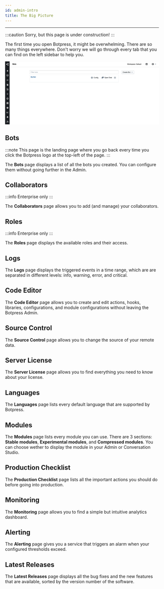 ```yaml
---
id: admin-intro
title: The Big Picture
---
```


----------------

:::caution
Sorry, but this page is under construction!
:::

The first time you open Botpress, it might be overwhelming. There are so many things everywhere. Don't worry we will go through every tab that you can find on the left sidebar to help you.

![Admin](admin.png)

## Bots

:::note
This page is the landing page where you go back every time you click the Botpress logo at the top-left of the page.
:::

The **Bots** page displays a list of all the bots you created. You can configure them without going further in the Admin.

## Collaborators

:::info
Enterprise only
:::

The **Collaborators** page allows you to add (and manage) your collaborators.

## Roles

:::info
Enterprise only
:::

The **Roles** page displays the available roles and their access.

## Logs

The **Logs** page displays the triggered events in a time range, which are are separated in different levels: info, warning, error, and critical.

## Code Editor

The **Code Editor** page allows you to create and edit actions, hooks, libraries, configurations, and module configurations without leaving the Botpress Admin.

## Source Control

The **Source Control** page  allows you to change the source of your remote data.

## Server License

The **Server License** page allows you to find everything you need to know about your license.

## Languages

The **Languages** page lists every default language that are supported by Botpress.

## Modules

The **Modules** page lists every module you can use. There are 3 sections: **Stable modules**, **Experimental modules**, and **Compressed modules**. You can choose wether to display the module in your Admin or Conversation Studio.

## Production Checklist

The **Production Checklist** page lists all the important actions you should do before going into production.

## Monitoring

The **Monitoring** page allows you to find a simple but intuitive analytics dashboard. 

## Alerting 

The **Alerting** page gives you a service that triggers an alarm when your configured thresholds exceed.

## Latest Releases

The **Latest Releases** page displays all the bug fixes and the new features that are available, sorted by the version number of the software.